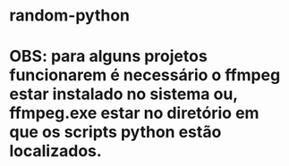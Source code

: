 ﻿# random-python
 
 # OBS: para alguns projetos funcionarem é necessário o ffmpeg estar instalado no sistema ou, ffmpeg.exe estar no diretório em que os scripts python estão localizados.
